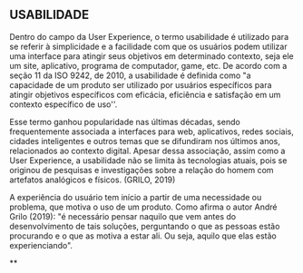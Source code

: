 ## USABILIDADE

Dentro do campo da User Experience, o termo usabilidade é utilizado para se referir à simplicidade e a facilidade com que os usuários podem utilizar uma interface para atingir seus objetivos em determinado contexto, seja ele um site, aplicativo, programa de computador, game, etc. De acordo com a seção 11 da ISO 9242, de 2010, a usabilidade é definida como "a capacidade de um produto ser utilizado por usuários específicos para atingir objetivos específicos com eficácia, eficiência e satisfação em um contexto específico de uso''.

Esse termo ganhou popularidade nas últimas décadas, sendo frequentemente associada a interfaces para web, aplicativos, redes sociais, cidades inteligentes e outros temas que se difundiram nos últimos anos, relacionados ao contexto digital. Apesar dessa associação, assim como a User Experience, a usabilidade não se limita às tecnologias atuais, pois se originou de pesquisas e investigações sobre a relação do homem com artefatos analógicos e físicos. (GRILO, 2019)

A experiência do usuário tem início a partir de uma necessidade ou problema, que motiva o uso de um produto. Como afirma o autor André Grilo (2019): "é necessário pensar naquilo que vem antes do desenvolvimento de tais soluções, perguntando o que as pessoas estão procurando e o que as motiva a estar ali. Ou seja, aquilo que elas estão experienciando".

**